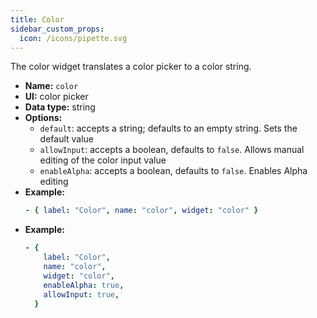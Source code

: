 ```yaml
---
title: Color
sidebar_custom_props:
  icon: /icons/pipette.svg
---
```


The color widget translates a color picker to a color string.

- **Name:** `color`
- **UI:** color picker
- **Data type:** string
- **Options:**
  - `default`: accepts a string; defaults to an empty string. Sets the default value
  - `allowInput`: accepts a boolean, defaults to `false`. Allows manual editing of the color input value
  - `enableAlpha`: accepts a boolean, defaults to `false`. Enables Alpha editing
- **Example:**
  ```yaml
  - { label: "Color", name: "color", widget: "color" }
  ```
- **Example:**
  ```yaml
  - {
      label: "Color",
      name: "color",
      widget: "color",
      enableAlpha: true,
      allowInput: true,
    }
  ```
